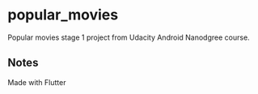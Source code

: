 # popular_movies

Popular movies stage 1 project from Udacity Android Nanodgree course.

## Notes

Made with Flutter
